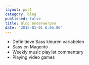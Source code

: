 ```yaml
---
layout: post
category: blog
published: false
title: Blog onderwerpen
date: "2015-01-01 6:06:06"
---
```


- Definitieve Sass kleuren variabelen
- Sass en Magento
- Weekly music playlist commentary
- Playing video games